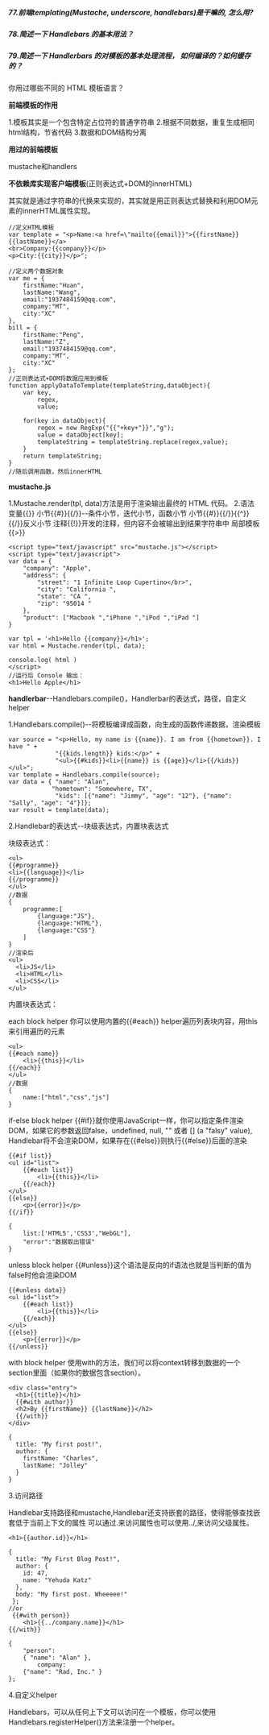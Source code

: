 ##### 77.前端templating(Mustache, underscore, handlebars)是干嘛的, 怎么用?
##### 78.简述一下 Handlebars 的基本用法？
##### 79.简述一下 Handlerbars 的对模板的基本处理流程， 如何编译的？如何缓存的？
你用过哪些不同的 HTML 模板语言？

**前端模板的作用**

1.模板其实是一个包含特定占位符的普通字符串
2.根据不同数据，重复生成相同html结构，节省代码
3.数据和DOM结构分离

**用过的前端模板**

mustache和handlers

**不依赖库实现客户端模板**(正则表达式+DOM的innerHTML)

其实就是通过字符串的代换来实现的，其实就是用正则表达式替换和利用DOM元素的innerHTML属性实现。

```
//定义HTML模板
var template = "<p>Name:<a href=\"mailto{{email}}">{{firstName}}{{lastName}}</a>
<br>Company:{{company}}</p>
<p>City:{{city}}</p>";

//定义两个数据对象
var me = {
    firstName:"Huan",
    lastName:"Wang",
    email:"1937484159@qq.com",
    compamy:"MT",
    city:"XC"
},
bill = {
    firstName:"Peng",
    lastName:"Z",
    email:"1937484159@qq.com",
    compamy:"MT",
    city:"XC"
};
//正则表达式+DOM将数据应用到模板
function applyDataToTemplate(templateString,dataObject){
    var key,
        regex,
        value;

    for(key in dataObject){
        regex = new RegExp("{{"+key+"}}","g");
        value = dataObject[key];
        templateString = templateString.replace(regex,value);
    }
    return templateString;
}
//随后调用函数，然后innerHTML
```

**mustache.js**

1.Mustache.render(tpl, data)方法是用于渲染输出最终的 HTML 代码。
2.语法
变量{{}}
小节{{#}}{{/}}--条件小节，迭代小节，函数小节
小节{{#}}{{/}}{{^}}{{/}}反义小节
注释{{!}}开发的注释，但内容不会被输出到结果字符串中
局部模板{{>}}

```
<script type="text/javascript" src="mustache.js"></script>
<script type="text/javascript">
var data = {
    "company": "Apple",
    "address": {
        "street": "1 Infinite Loop Cupertino</br>",
        "city": "California ",
        "state": "CA ",
        "zip": "95014 "
    },
    "product": ["Macbook ","iPhone ","iPod ","iPad "]
}

var tpl = '<h1>Hello {{company}}</h1>';
var html = Mustache.render(tpl, data);

console.log( html )
</script>
//运行后 Console 输出：
<h1>Hello Apple</h1>
```

**handlerbar**--Handlebars.compile()，Handlerbar的表达式，路径，自定义helper

1.Handlebars.compile()--将模板编译成函数，向生成的函数传递数据，渲染模板

```
var source = "<p>Hello, my name is {{name}}. I am from {{hometown}}. I have " +
             "{{kids.length}} kids:</p>" +
             "<ul>{{#kids}}<li>{{name}} is {{age}}</li>{{/kids}}</ul>";
var template = Handlebars.compile(source);
var data = { "name": "Alan",
            "hometown": "Somewhere, TX",
             "kids": [{"name": "Jimmy", "age": "12"}, {"name": "Sally", "age": "4"}]};
var result = template(data);
```

2.Handlebar的表达式--块级表达式，内置块表达式

块级表达式：

```
<ul>
{{#programme}}
<li>{{language}}</li>
{{/programme}}
</ul>
//数据
{
    programme:[
        {language:"JS"},
        {language:"HTML"},
        {language:"CSS"}
    ]
}
//渲染后
<ul>  
  <li>JS</li>
  <li>HTML</li>
  <li>CSS</li>
</ul>
```

内置块表达式：

each block helper
你可以使用内置的{{#each}} helper遍历列表块内容，用this来引用遍历的元素
```
<ul>
{{#each name}}
    <li>{{this}}</li>
{{/each}}
</ul>
//数据
{
    name:["html","css","js"]
}
```

if-else block helper
{{#if}}就你使用JavaScript一样，你可以指定条件渲染DOM，如果它的参数返回false，undefined, null, "" 或者 [] (a "falsy" value),
Handlebar将不会渲染DOM，如果存在{{#else}}则执行{{#else}}后面的渲染
```
{{#if list}}
<ul id="list">  
    {{#each list}}
        <li>{{this}}</li>
    {{/each}}
</ul>  
{{else}}
    <p>{{error}}</p>
{{/if}}

{  
    list:['HTML5','CSS3',"WebGL"],
    "error":"数据取出错误"
}
```

unless block helper
{{#unless}}这个语法是反向的if语法也就是当判断的值为false时他会渲染DOM
```
{{#unless data}}
<ul id="list">  
    {{#each list}}
        <li>{{this}}</li>
    {{/each}}
</ul>  
{{else}}
    <p>{{error}}</p>
{{/unless}}
```

with block helper
使用with的方法，我们可以将context转移到数据的一个section里面（如果你的数据包含section）。
```
<div class="entry">  
  <h1>{{title}}</h1>
  {{#with author}}
  <h2>By {{firstName}} {{lastName}}</h2>
  {{/with}}
</div>  

{
  title: "My first post!",
  author: {
    firstName: "Charles",
    lastName: "Jolley"
  }
}
```

3.访问路径

Handlebar支持路径和mustache,Handlebar还支持嵌套的路径，使得能够查找嵌套低于当前上下文的属性
可以通过.来访问属性也可以使用../,来访问父级属性。
```
<h1>{{author.id}}</h1>  

{
  title: "My First Blog Post!",
  author: {
    id: 47,
    name: "Yehuda Katz"
  },
  body: "My first post. Wheeeee!"
 };
//or
 {{#with person}}
    <h1>{{../company.name}}</h1>
{{/with}}

{
    "person":
    { "name": "Alan" },
        company:
    {"name": "Rad, Inc." }
};
```

4.自定义helper

Handlebars，可以从任何上下文可以访问在一个模板，你可以使用Handlebars.registerHelper()方法来注册一个helper。
